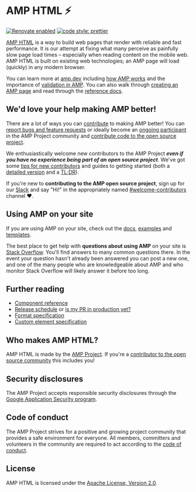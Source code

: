 # AMP HTML ⚡

[![Renovate enabled](https://img.shields.io/badge/renovate-enabled-brightgreen.svg)](https://renovateapp.com/)
[![code style: prettier](https://img.shields.io/badge/code_style-prettier-ff69b4.svg?style=flat-square)](https://github.com/prettier/prettier)

[AMP HTML](https://amp.dev) is a way to build web pages that render with reliable and fast performance. It is our attempt at fixing what many perceive as painfully slow page load times – especially when reading content on the mobile web.  AMP HTML is built on existing web technologies; an AMP page will load (quickly) in any modern browser.

You can learn more at [amp.dev](https://amp.dev/) including [how AMP works](https://amp.dev/about/how-amp-works) and the importance of [validation in AMP](https://amp.dev/documentation/guides-and-tutorials/learn/validation-workflow/validate_amp).  You can also walk through [creating an AMP page](https://amp.dev/documentation/guides-and-tutorials/start/create/) and read through the [reference docs](https://amp.dev/documentation/components/).

## We'd love your help making AMP better!

There are a lot of ways you can [contribute](CONTRIBUTING.md) to making AMP better! You can [report bugs and feature requests](CONTRIBUTING.md#reporting-issues-with-amp) or ideally become an [ongoing participant](CONTRIBUTING.md#ongoing-participation) in the AMP Project community and [contribute code to the open source project](CONTRIBUTING.md#contributing-code).

We enthusiastically welcome new contributors to the AMP Project **_even if you have no experience being part of an open source project_**.  We've got some [tips for new contributors](https://github.com/ampproject/amphtml/blob/master/CONTRIBUTING.md#tips-for-new-open-source-contributors) and guides to getting started (both a [detailed version](contributing/getting-started-e2e.md) and a [TL;DR](contributing/getting-started-quick.md)).

If you're new to **contributing to the AMP open source project**, sign up for our [Slack](https://docs.google.com/forms/d/e/1FAIpQLSd83J2IZA6cdR6jPwABGsJE8YL4pkypAbKMGgUZZriU7Qu6Tg/viewform?fbzx=4406980310789882877) and say "Hi!" in the appropriately named [#welcome-contributors](https://amphtml.slack.com/messages/welcome-contributors/) channel ❤️️.

## Using AMP on your site

If you are using AMP on your site, check out the [docs](https://amp.dev), [examples](https://amp.dev/documentation/examples/) and [templates](https://amp.dev/documentation/templates/).

The best place to get help with **questions about using AMP** on your site is [Stack Overflow](https://stackoverflow.com/questions/tagged/amp-html).  You'll find answers to many common questions there.  In the event your question hasn't already been answered you can post a new one, and one of the many people who are knowledgeable about AMP and who monitor Stack Overflow will likely answer it before too long.

## Further reading

* [Component reference](https://amp.dev/documentation/components/)
* [Release schedule](contributing/release-schedule.md) or [is my PR in production yet?](contributing/release-schedule.md#determining-if-your-change-is-in-production)
* [Format specification](spec/amp-html-format.md)
* [Custom element specification](spec/amp-html-components.md)

## Who makes AMP HTML?

AMP HTML is made by the [AMP Project](https://amp.dev).  If you're a [contributor to the open source community](https://github.com/ampproject/amphtml/graphs/contributors) this includes you!

## Security disclosures

The AMP Project accepts responsible security disclosures through the [Google Application Security program](https://www.google.com/about/appsecurity/).

## Code of conduct

The AMP Project strives for a positive and growing project community that provides a safe environment for everyone.  All members, committers and volunteers in the community are required to act according to the [code of conduct](CODE_OF_CONDUCT.md).

## License

AMP HTML is licensed under the [Apache License, Version 2.0](LICENSE).
